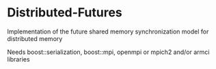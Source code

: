 Distributed-Futures
===================

Implementation of the future shared memory synchronization model for distributed memory 

Needs boost::serialization, boost::mpi, openmpi or mpich2 and/or armci libraries
